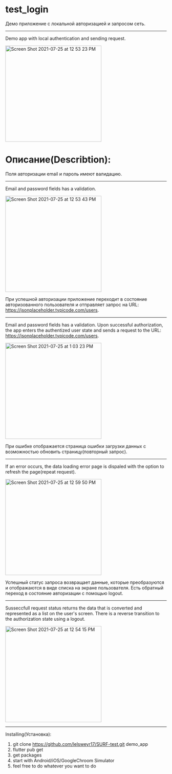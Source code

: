 # test_login

Демо приложение с локальной авторизацией и запросом сеть.
_______________________________________________
Demo app with local authentication and sending request.

<img width="300" alt="Screen Shot 2021-07-25 at 12 53 23 PM" src="https://user-images.githubusercontent.com/74770909/126895177-d582e849-3e43-4128-83d7-6f0edbd044d5.png">

# Описание(Describtion):

Поля авторизации email и пароль имеют валидацию.
_______________________________________________
Email and password fields has a validation.
    
<img width="300" alt="Screen Shot 2021-07-25 at 12 53 43 PM" src="https://user-images.githubusercontent.com/74770909/126895195-8f4de3c4-637e-4021-b464-d8be12667e79.png">
    
При успешной авторизации приложение переходит в состояние авторизованного пользователя и отправляет запрос на URL: https://jsonplaceholder.typicode.com/users.
_______________________________________________
Email and password fields has a validation. Upon successful authorization, the app enters the authentized user state and sends a request to the URL: https://jsonplaceholder.typicode.com/users.

<img width="300" alt="Screen Shot 2021-07-25 at 1 03 23 PM" src="https://user-images.githubusercontent.com/74770909/126895370-0779d6a3-23b8-4ab5-aaa7-8d39734fa5a4.png">
       
При ошибке отображается страница ошибки загрузки данных с возможностью обновить страницу(повторный запрос).
_______________________________________________
If an error occurs, the data loading error page is dispaled with the option to refresh the page(repeat request).
    
<img width="300" alt="Screen Shot 2021-07-25 at 12 59 50 PM" src="https://user-images.githubusercontent.com/74770909/126895242-18d5f4e6-d096-44a3-b066-5d0f4ce1d00c.png">
           
Успешный статус запроса возвращает данные, которые преобразуются и отображаются в виде списка на экране пользователя. Есть обратный переход в состояние авторизации с помощью logout.
_______________________________________________
Susseccfull request status returns the data that is converted and represented as a list on the user's screen. There is a reverse transition to the authorization state using a logout.
    
<img width="300" alt="Screen Shot 2021-07-25 at 12 54 15 PM" src="https://user-images.githubusercontent.com/74770909/126895221-b0ae9ae8-f107-49f8-ae23-7b0cb6ababd3.png">

__________________________________________

Installing(Установка):
1. git clone https://github.com/lelsweyr17/SURF-test.git demo_app
2. flutter pub get
3. get packages
4. start with Android/iOS/GoogleChroom Simulator
5. feel free to do whatever you want to do
